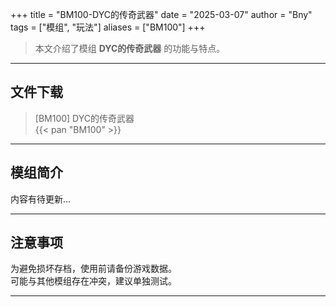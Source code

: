 +++
title = "BM100-DYC的传奇武器"
date = "2025-03-07"
author = "Bny"
tags = ["模组", "玩法"]
aliases = ["BM100"]
+++

> 本文介绍了模组 **DYC的传奇武器** 的功能与特点。

---

## 文件下载

> [BM100] DYC的传奇武器  
{{< pan "BM100" >}}  

---

## 模组简介

>  
内容有待更新...  

---

## 注意事项

>  
为避免损坏存档，使用前请备份游戏数据。  
可能与其他模组存在冲突，建议单独测试。  

---

